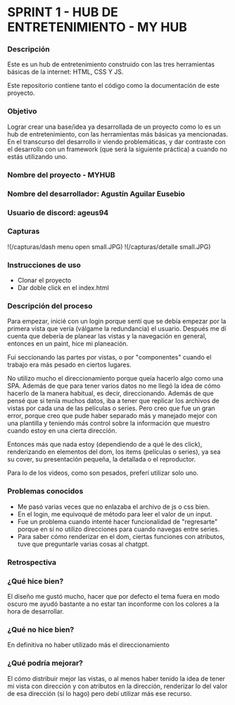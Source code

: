 # SPRINT 1 - HUB DE ENTRETENIMIENTO - MY HUB


### Descripción

Este es un hub de entretenimiento construido con las tres herramientas básicas de la internet: HTML, CSS Y JS. 

Este repositorio contiene tanto el código como la documentación de este proyecto.


### Objetivo

Lograr crear una base/idea ya desarrollada de un proyecto como lo es un hub de entretenimiento, con las herramientas más básicas ya mencionadas. En el transcurso del desarrollo ir viendo problemáticas, y dar contraste con el desarrollo con un framework (que será la siguiente práctica) a cuando no estás utilizando uno.


### Nombre del proyecto - MYHUB
### Nombre del desarrollador: Agustín Aguilar Eusebio
### Usuario de discord: ageus94

### Capturas
!(/capturas/dash menu open small.JPG)
!(/capturas/detalle small.JPG)


### Instrucciones de uso
- Clonar el proyecto
- Dar doble click en el index.html


### Descripción del proceso

Para empezar, inicié con un login porque sentí que se debía empezar por la primera vista que vería (válgame la redundancia) el usuario. Después me dí cuenta que debería de planear las vistas y la navegación en general, entonces en un paint, hice mi planeación. 

Fui seccionando las partes por vistas, o por "componentes" cuando el trabajo era más pesado en ciertos lugares. 

No utilizo mucho el direccionamiento porque queía hacerlo algo como una SPA. Además de que para tener varios datos no me llegó la idea de cómo hacerlo de la manera habitual, es decir, direccionando. Además de que pensé que si tenía muchos datos, iba a tener que replicar los archivos de vistas por cada una de las películas o series. Pero creo que fue un gran error, porque creo que pude haber separado más y manejado mejor con una plantilla y teniendo más control sobre la información que muestro cuando estoy en una cierta dirección.

Entonces más que nada estoy (dependiendo de a qué le des click), renderizando en elementos del dom, los items (películas o series), ya sea su cover, su presentación pequeña, la detallada o el reproductor.

Para lo de los videos, como son pesados, preferí utilizar solo uno.


### Problemas conocidos

- Me pasó varias veces que no enlazaba el archivo de js o css bien.
- En el login, me equivoqué de método para leer el valor de un input.
- Fue un problema cuando intenté hacer funcionalidad de "regresarte" porque en sí no utilizo direcciones para cuando navegas entre series.
- Para saber cómo renderizar en el dom, ciertas funciones con atributos, tuve que preguntarle varias cosas al chatgpt.


### Retrospectiva
### ¿Qué hice bien?
El diseño me gustó mucho, hacer que por defecto el tema fuera en modo oscuro me ayudó bastante a no estar tan inconforme con los colores a la hora de desarrollar.

### ¿Qué no hice bien?
En definitiva no haber utilizado más el direccionamiento

### ¿Qué podría mejorar?
El cómo distribuir mejor las vistas, o al menos haber tenido la idea de tener mi vista con dirección y con atributos en la dirección, renderizar lo del valor de esa dirección (sí lo hago) pero debí utilizar más ese recurso.

